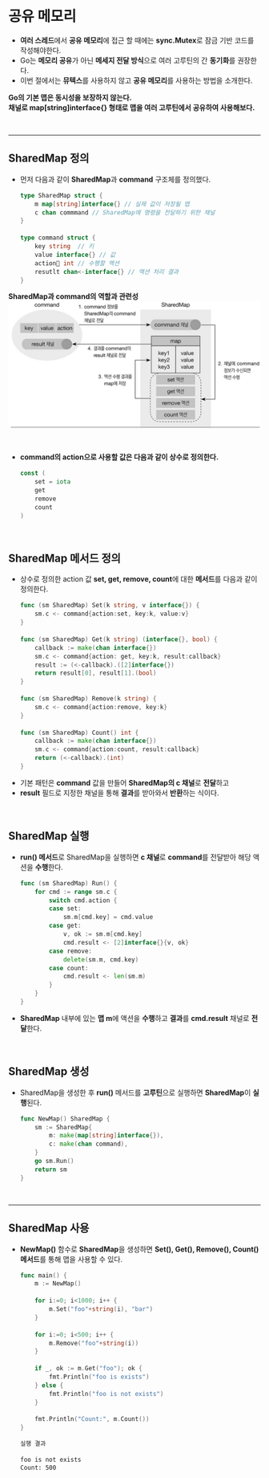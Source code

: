 # **공유 메모리**
- **여러 스레드**에서 **공유 메모리**에 접근 할 때에는 **sync.Mutex**로 잠금 기반 코드를 작성해야한다.
- Go는 **메모리 공유**가 아닌 **메세지 전달 방식**으로 여러 고루틴의 간 **동기화**를 권장한다.
- 이번 절에서는 **뮤텍스**를 사용하지 않고 **공유 메모리**를 사용하는 방법을 소개한다.

**Go의 기본 맵은 동시성을 보장하지 않는다.**  
**채널로 map[string]interface{} 형태로 맵을 여러 고루틴에서 공유하여 사용해보다.**

<br>

---
## **SharedMap 정의**
- 먼저 다음과 같이 **SharedMap**과 **command** 구조체를 정의했다.
    ~~~go
    type SharedMap struct {
        m map[string]interface{} // 실제 값이 저장될 맵
        c chan commmand // SharedMap에 명령을 전달하기 위한 채널
    }

    type command struct {
        key string  // 키
        value interface{} // 값
        action int // 수행할 액션
        resutlt chan<-interface{} // 액션 처리 결과
    }
    ~~~
    
**SharedMap과 command의 역할과 관련성**
![Alt text](image-3.png)

<br>

- **command의 action으로 사용할 값은 다음과 같이 상수로 정의한다.**
    ~~~go
    const (
        set = iota
        get
        remove
        count
    )
    ~~~

<br>

## **SharedMap 메서드 정의**
- 상수로 정의한 action 값 **set, get, remove, count**에 대한 **메서드**를 다음과 같이 정의한다.
    ~~~go
    func (sm SharedMap) Set(k string, v interface{}) {
        sm.c <- command{action:set, key:k, value:v}
    }

    func (sm SharedMap) Get(k string) (interface{}, bool) {
        callback := make(chan interface{})
        sm.c <- command{action: get, key:k, result:callback}
        result := (<-callback).([2]interface{})
        return result[0], result[1].(bool)
    }

    func (sm SharedMap) Remove(k string) {
        sm.c <- command{action:remove, key:k}
    }

    func (sm SharedMap) Count() int {
        callback := make(chan interface{})
        sm.c <- command{action:count, result:callback}
        return (<-callback).(int)
    }
    ~~~
- 기본 패턴은 **command** 값을 만들어 **SharedMap의 c 채널**로 **전달**하고
- **result** 필드로 지정한 채널을 통해 **결과**를 받아와서 **반환**하는 식이다.

<br>

## **SharedMap 실행**
- **run() 메서드**로 SharedMap을 실행하면 **c 채널**로 **command**를 전달받아 해당 액션을 **수행**한다.
    ~~~go
    func (sm SharedMap) Run() {
        for cmd := range sm.c {
            switch cmd.action {
            case set:
                sm.m[cmd.key] = cmd.value
            case get:
                v, ok := sm.m[cmd.key]
                cmd.result <- [2]interface{}{v, ok}
            case remove:
                delete(sm.m, cmd.key)
            case count:
                cmd.result <- len(sm.m)
            }
        }
    }
   ~~~
- **SharedMap** 내부에 있는 **맵 m**에 액션을 **수행**하고 **결과**를 **cmd.result** 채널로 **전달**한다.

<br>

## **SharedMap 생성**
- SharedMap을 생성한 후 **run()** 메서드를 **고루틴**으로 실행하면 **SharedMap**이 **실행**된다.
    ~~~go
    func NewMap() SharedMap {
        sm := SharedMap{
            m: make(map[string]interface{}),
            c: make(chan command),
        }
        go sm.Run()
        return sm
    }
    ~~~

<br>

---
## **SharedMap 사용**
- **NewMap()** 함수로 **SharedMap**을 생성하면 **Set(), Get(), Remove(), Count() 메서드**를 통해 맵을 사용할 수 있다.
    ~~~go
    func main() {
        m := NewMap()

        for i:=0; i<1000; i++ {
            m.Set("foo"+string(i), "bar")
        }

        for i:=0; i<500; i++ {
            m.Remove("foo"+string(i))
        }

        if _, ok := m.Get("foo"); ok {
            fmt.Println("foo is exists")
        } else {
            fmt.Println("foo is not exists")
        }

        fmt.Println("Count:", m.Count())
    }
    ~~~
    ~~~
    실행 결과

    foo is not exists
    Count: 500
    ~~~